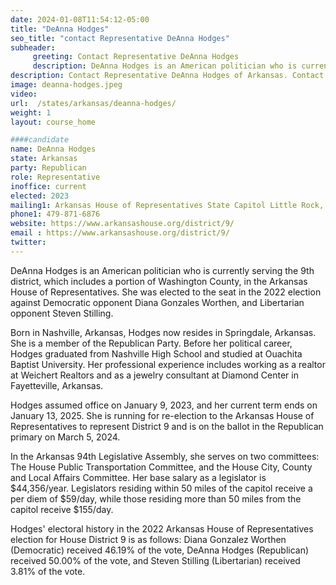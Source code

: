 ```yaml
---
date: 2024-01-08T11:54:12-05:00
title: "DeAnna Hodges"
seo_title: "contact Representative DeAnna Hodges"
subheader:
     greeting: Contact Representative DeAnna Hodges
     description: DeAnna Hodges is an American politician who is currently serving the 9th district, which includes a portion of Washington County, in the Arkansas House of Representatives. She was elected to the seat in the 2022 election against Democratic opponent Diana Gonzales Worthen, and Libertarian opponent Steven Stilling.
description: Contact Representative DeAnna Hodges of Arkansas. Contact information for DeAnna Hodges includes email address, phone number, and mailing address.
image: deanna-hodges.jpeg
video:
url:  /states/arkansas/deanna-hodges/
weight: 1
layout: course_home

####candidate
name: DeAnna Hodges
state: Arkansas
party: Republican
role: Representative
inoffice: current
elected: 2023
mailing1: Arkansas House of Representatives State Capitol Little Rock, AR 72201
phone1: 479-871-6876
website: https://www.arkansashouse.org/district/9/
email : https://www.arkansashouse.org/district/9/
twitter:
---
```


DeAnna Hodges is an American politician who is currently serving the 9th district, which includes a portion of Washington County, in the Arkansas House of Representatives. She was elected to the seat in the 2022 election against Democratic opponent Diana Gonzales Worthen, and Libertarian opponent Steven Stilling.

Born in Nashville, Arkansas, Hodges now resides in Springdale, Arkansas. She is a member of the Republican Party. Before her political career, Hodges graduated from Nashville High School and studied at Ouachita Baptist University. Her professional experience includes working as a realtor at Weichert Realtors and as a jewelry consultant at Diamond Center in Fayetteville, Arkansas.

Hodges assumed office on January 9, 2023, and her current term ends on January 13, 2025. She is running for re-election to the Arkansas House of Representatives to represent District 9 and is on the ballot in the Republican primary on March 5, 2024.

In the Arkansas 94th Legislative Assembly, she serves on two committees: The House Public Transportation Committee, and the House City, County and Local Affairs Committee. Her base salary as a legislator is $44,356/year. Legislators residing within 50 miles of the capitol receive a per diem of $59/day, while those residing more than 50 miles from the capitol receive $155/day.

Hodges' electoral history in the 2022 Arkansas House of Representatives election for House District 9 is as follows: Diana Gonzalez Worthen (Democratic) received 46.19% of the vote, DeAnna Hodges (Republican) received 50.00% of the vote, and Steven Stilling (Libertarian) received 3.81% of the vote.
